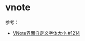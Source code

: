 # vnote



参考：

+ [VNote界面自定义字体大小 #1214][#1214]

[#1214]: https://github.com/tamlok/vnote/issues/1214